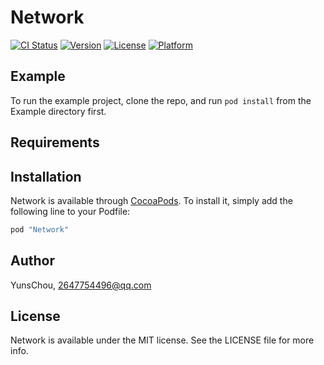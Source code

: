 # Network

[![CI Status](http://img.shields.io/travis/YunsChou/Network.svg?style=flat)](https://travis-ci.org/YunsChou/Network)
[![Version](https://img.shields.io/cocoapods/v/Network.svg?style=flat)](http://cocoapods.org/pods/Network)
[![License](https://img.shields.io/cocoapods/l/Network.svg?style=flat)](http://cocoapods.org/pods/Network)
[![Platform](https://img.shields.io/cocoapods/p/Network.svg?style=flat)](http://cocoapods.org/pods/Network)

## Example

To run the example project, clone the repo, and run `pod install` from the Example directory first.

## Requirements

## Installation

Network is available through [CocoaPods](http://cocoapods.org). To install
it, simply add the following line to your Podfile:

```ruby
pod "Network"
```

## Author

YunsChou, 2647754496@qq.com

## License

Network is available under the MIT license. See the LICENSE file for more info.
